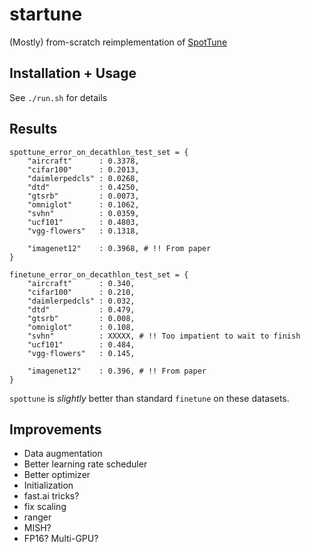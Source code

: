 # startune

(Mostly) from-scratch reimplementation of [SpotTune](https://github.com/gyhui14/spottune)

## Installation + Usage

See `./run.sh` for details

## Results

```
spottune_error_on_decathlon_test_set = {
    "aircraft"      : 0.3378,
    "cifar100"      : 0.2013,
    "daimlerpedcls" : 0.0268,
    "dtd"           : 0.4250,
    "gtsrb"         : 0.0073,
    "omniglot"      : 0.1062,
    "svhn"          : 0.0359,
    "ucf101"        : 0.4803,
    "vgg-flowers"   : 0.1318,
    
    "imagenet12"    : 0.3968, # !! From paper
}

finetune_error_on_decathlon_test_set = {
    "aircraft"      : 0.340,
    "cifar100"      : 0.210,
    "daimlerpedcls" : 0.032,
    "dtd"           : 0.479,
    "gtsrb"         : 0.008,    
    "omniglot"      : 0.108,
    "svhn"          : XXXXX, # !! Too impatient to wait to finish
    "ucf101"        : 0.484,
    "vgg-flowers"   : 0.145,
    
    "imagenet12"    : 0.396, # !! From paper
}
```

`spottune` is _slightly_ better than standard `finetune` on these datasets.

## Improvements

- Data augmentation
- Better learning rate scheduler
- Better optimizer
- Initialization
- fast.ai tricks?
- fix scaling
- ranger
- MISH?
- FP16? Multi-GPU?